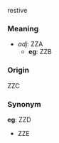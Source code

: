 restive
### Meaning
+ _adj_: ZZA
    + __eg__: ZZB

### Origin

ZZC

### Synonym

__eg__: ZZD

+ ZZE


